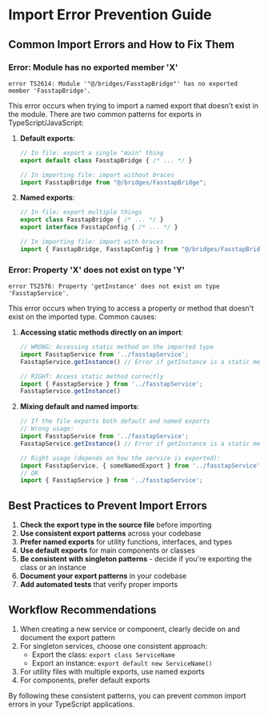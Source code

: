 
# Import Error Prevention Guide

## Common Import Errors and How to Fix Them

### Error: Module has no exported member 'X'

```
error TS2614: Module '"@/bridges/FasstapBridge"' has no exported member 'FasstapBridge'.
```

This error occurs when trying to import a named export that doesn't exist in the module. There are two common patterns for exports in TypeScript/JavaScript:

1. **Default exports**:
   ```typescript
   // In file: export a single "main" thing
   export default class FasstapBridge { /* ... */ }
   
   // In importing file: import without braces
   import FasstapBridge from "@/bridges/FasstapBridge";
   ```

2. **Named exports**:
   ```typescript
   // In file: export multiple things
   export class FasstapBridge { /* ... */ }
   export interface FasstapConfig { /* ... */ }
   
   // In importing file: import with braces
   import { FasstapBridge, FasstapConfig } from "@/bridges/FasstapBridge";
   ```

### Error: Property 'X' does not exist on type 'Y'

```
error TS2576: Property 'getInstance' does not exist on type 'FasstapService'.
```

This error occurs when trying to access a property or method that doesn't exist on the imported type. Common causes:

1. **Accessing static methods directly on an import**:
   ```typescript
   // WRONG: Accessing static method on the imported type
   import FasstapService from '../fasstapService';
   FasstapService.getInstance() // Error if getInstance is a static method
   
   // RIGHT: Access static method correctly
   import { FasstapService } from '../fasstapService';
   FasstapService.getInstance()
   ```

2. **Mixing default and named imports**:
   ```typescript
   // If the file exports both default and named exports
   // Wrong usage:
   import FasstapService from '../fasstapService'; 
   FasstapService.getInstance() // Error if getInstance is a static method
   
   // Right usage (depends on how the service is exported):
   import FasstapService, { someNamedExport } from '../fasstapService';
   // OR
   import { FasstapService } from '../fasstapService';
   ```

## Best Practices to Prevent Import Errors

1. **Check the export type in the source file** before importing
2. **Use consistent export patterns** across your codebase
3. **Prefer named exports** for utility functions, interfaces, and types
4. **Use default exports** for main components or classes
5. **Be consistent with singleton patterns** - decide if you're exporting the class or an instance
6. **Document your export patterns** in your codebase
7. **Add automated tests** that verify proper imports

## Workflow Recommendations

1. When creating a new service or component, clearly decide on and document the export pattern
2. For singleton services, choose one consistent approach:
   - Export the class: `export class ServiceName`
   - Export an instance: `export default new ServiceName()`
3. For utility files with multiple exports, use named exports
4. For components, prefer default exports

By following these consistent patterns, you can prevent common import errors in your TypeScript applications.
